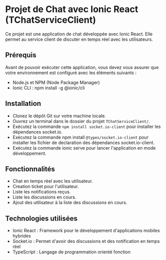 # Projet de Chat avec Ionic React (TChatServiceClient)

Ce projet est une application de chat développée avec Ionic React. Elle permet  au service client de discuter en temps réel avec les utilisateurs.

## Prérequis

Avant de pouvoir exécuter cette application, vous devez vous assurer que votre environnement est configuré avec les éléments suivants :

* Node.js et NPM (Node Package Manager)
* Ionic CLI : npm install -g @ionic/cli

## Installation

* Clonez le dépôt Git sur votre machine locale.
* Ouvrez un terminal dans le dossier du projet `TChatServiceClient/`.
* Exécutez la commande `npm install socket.io-client` pour installer les dépendances socket.io.
* Exécutez la commande npm install `@types/socket.io-client` pour installer les fichier de declaration des dépendances socket.io-client.
* Exécutez la commande ionic serve pour lancer l'application en mode développement.

## Fonctionnalités

* Chat en temps réel avec les utilisateur.
* Creation ticket pour l'utilisateur.
* Liste les notifications reçus.
* Liste les discussions en cours.
* Ajout des utilisateur à la liste des discussions en cours.
## Technologies utilisées

* Ionic React : Framework pour le développement d'applications mobiles hybrides
* Socket.io : Permet d'avoir des discussions et des notification en temps réel
* TypeScript : Langage de programmation orienté fonction